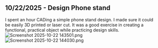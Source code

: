 <!--
  ===================    !!READ THIS NOTICE!!   ====================
  DO NOT edit this file manually. Your changes WILL BE OVERWRITTEN!
  This journal is auto generated and updated by Hack Club Blueprint.
  To edit this file, please edit your journal entries on Blueprint.
  ==================================================================
-->

## 10/22/2025 - Design Phone stand  

I spent an hour CADing a simple phone stand design. I made sure it could be easily 3D printed or laser cut. It was a good exercise in creating a functional, practical object while practicing design skills.![Screenshot 2025-10-22 143501.png](https://blueprint.hackclub.com/user-attachments/blobs/proxy/eyJfcmFpbHMiOnsiZGF0YSI6NDUxOSwicHVyIjoiYmxvYl9pZCJ9fQ==--4815319172da74397adf5541e7ea3961cee495f5/Screenshot%202025-10-22%20143501.png)
![Screenshot 2025-10-22 144030.png](https://blueprint.hackclub.com/user-attachments/blobs/proxy/eyJfcmFpbHMiOnsiZGF0YSI6NDUyMCwicHVyIjoiYmxvYl9pZCJ9fQ==--36f7fe9564ebd40916014b89f8c3ee2b3c5868f0/Screenshot%202025-10-22%20144030.png)  

